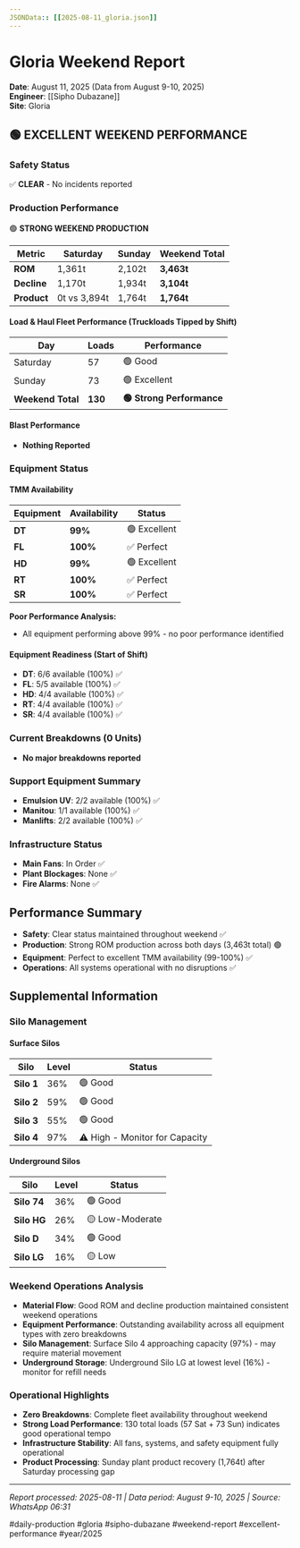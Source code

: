 ```yaml
---
JSONData:: [[2025-08-11_gloria.json]]
---
```


# Gloria Weekend Report
**Date**: August 11, 2025 (Data from August 9-10, 2025)  
**Engineer**: [[Sipho Dubazane]]  
**Site**: Gloria  

## 🟢 EXCELLENT WEEKEND PERFORMANCE

### Safety Status
✅ **CLEAR** - No incidents reported

### Production Performance
🟢 **STRONG WEEKEND PRODUCTION**

| Metric | Saturday | Sunday | Weekend Total |
|--------|----------|--------|---------------|
| **ROM** | 1,361t | 2,102t | **3,463t** |
| **Decline** | 1,170t | 1,934t | **3,104t** |
| **Product** | 0t vs 3,894t | 1,764t | **1,764t** |

#### Load & Haul Fleet Performance (Truckloads Tipped by Shift)
| Day | Loads | Performance |
|-----|-------|-------------|
| Saturday | 57 | 🟢 Good |
| Sunday | 73 | 🟢 Excellent |
| **Weekend Total** | **130** | **🟢 Strong Performance** |

#### Blast Performance
- **Nothing Reported**

### Equipment Status

#### TMM Availability
| Equipment | Availability | Status |
|-----------|-------------|---------|
| **DT** | **99%** | 🟢 Excellent |
| **FL** | **100%** | ✅ Perfect |
| **HD** | **99%** | 🟢 Excellent |
| **RT** | **100%** | ✅ Perfect |
| **SR** | **100%** | ✅ Perfect |

**Poor Performance Analysis:**
- All equipment performing above 99% - no poor performance identified

#### Equipment Readiness (Start of Shift)
- **DT**: 6/6 available (100%) ✅
- **FL**: 5/5 available (100%) ✅
- **HD**: 4/4 available (100%) ✅
- **RT**: 4/4 available (100%) ✅
- **SR**: 4/4 available (100%) ✅

### Current Breakdowns (0 Units)
- **No major breakdowns reported**

### Support Equipment Summary
- **Emulsion UV**: 2/2 available (100%) ✅
- **Manitou**: 1/1 available (100%) ✅
- **Manlifts**: 2/2 available (100%) ✅

### Infrastructure Status
- **Main Fans**: In Order ✅
- **Plant Blockages**: None ✅
- **Fire Alarms**: None ✅

## Performance Summary
- **Safety**: Clear status maintained throughout weekend ✅
- **Production**: Strong ROM production across both days (3,463t total) 🟢
- **Equipment**: Perfect to excellent TMM availability (99-100%) ✅
- **Operations**: All systems operational with no disruptions ✅

## Supplemental Information

### Silo Management
#### Surface Silos
| Silo | Level | Status |
|------|-------|--------|
| **Silo 1** | 36% | 🟢 Good |
| **Silo 2** | 59% | 🟢 Good |
| **Silo 3** | 55% | 🟢 Good |
| **Silo 4** | 97% | ⚠️ High - Monitor for Capacity |

#### Underground Silos
| Silo | Level | Status |
|------|-------|--------|
| **Silo 74** | 36% | 🟢 Good |
| **Silo HG** | 26% | 🟡 Low-Moderate |
| **Silo D** | 34% | 🟢 Good |
| **Silo LG** | 16% | 🟡 Low |

### Weekend Operations Analysis
- **Material Flow**: Good ROM and decline production maintained consistent weekend operations
- **Equipment Performance**: Outstanding availability across all equipment types with zero breakdowns
- **Silo Management**: Surface Silo 4 approaching capacity (97%) - may require material movement
- **Underground Storage**: Underground Silo LG at lowest level (16%) - monitor for refill needs

### Operational Highlights
- **Zero Breakdowns**: Complete fleet availability throughout weekend
- **Strong Load Performance**: 130 total loads (57 Sat + 73 Sun) indicates good operational tempo  
- **Infrastructure Stability**: All fans, systems, and safety equipment fully operational
- **Product Processing**: Sunday plant product recovery (1,764t) after Saturday processing gap

---
*Report processed: 2025-08-11 | Data period: August 9-10, 2025 | Source: WhatsApp 06:31*

#daily-production #gloria #sipho-dubazane #weekend-report #excellent-performance #year/2025